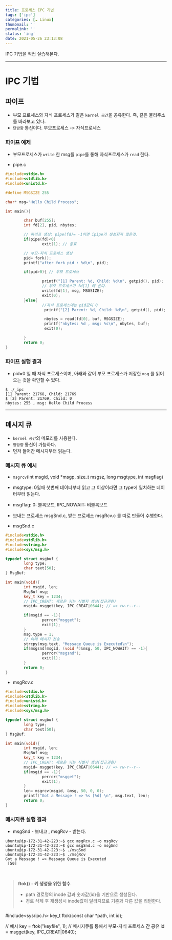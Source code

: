 ```yaml
---
title: 프로세스 IPC 기법
tags: ['ipc']
categories: [☁️ Linux]
thumbnail: ''
permalink: ''
status: 'ing'
date: 2021-05-26 23:13:08
---
```


IPC 기법을 직접 실습해본다.
<!-- excerpt -->
<!-- toc -->

---

# IPC 기법

## 파이프
- 부모 프로세스와 자식 프로세스가 같은 `kernel 공간`을 공유한다. 즉, 같은 물리주소를 바라보고 있다.
- `단방향` 통신이다. 부모프로세스 -> 자식프로세스

### 파이프 예제
- 부모프로세스가 `write` 한 msg를 `pipe`를 통해 자식프로세스가 `read` 한다.

* pipe.c

```cpp
#include<stdio.h>
#include<stdlib.h>
#include<unistd.h>

#define MSGSIZE 255

char* msg="Hello Child Process";

int main(){

        char buf[255];
        int fd[2], pid, nbytes;

        // 파이프 생성: pipe(fd)= -1이면 ipipe가 생성되지 않은것.
        if(pipe(fd)<0)
                exit(1); // 종료

        // 부모-자식 프로세스 생성
        pid= fork();
        printf("after fork pid : %d\n", pid);

        if(pid>0){ // 부모 프로세스

                printf("[1] Parent: %d, Child: %d\n", getpid(), pid);
                // 부모 프로세스가 fd[1] 에 쓴다.
                write(fd[1], msg, MSGSIZE);
                exit(0);
        }else{
                //자식 프로세스에는 pid값이 0
                 printf("[2] Parent: %d, Child: %d\n", getpid(), pid);

                 nbytes = read(fd[0], buf, MSGSIZE);
                 printf("nbytes: %d , msg: %s\n", nbytes, buf);
                 exit(0);

        }
        return 0;
}
```

### 파이프 실행 결과
- pid=0 일 때 자식 프로세스이며, 아래와 같이 부모 프로세스가 저장한 `msg` 를 읽어오는 것을 확인할 수 있다.

```shell
$ ./_ipc
[1] Parent: 21768, Child: 21769
$ [2] Parent: 21769, Child: 0
nbytes: 255 , msg: Hello Child Process
```
---

## 메시지 큐
- `kernel 공간`의 메모리를 사용한다.
- `양방향` 통신이 가능하다.
- 먼저 들어간 메시지부터 읽는다.

### 메시지 큐 예시
-  `msgrcv`(int msgid, void *msgp, size_t msgsz, long msgtype, int msgflag)
  - msgtype: 0일때 첫번째 데이터부터 읽고 그 이상이라면 그 type에 일치하는 데이터부터 읽는다.
  - msgflag: 0: 블록모드, IPC_NOWAIT: 비블록모드

- 보내는 프로세스 msgSnd.c, 받는 프로세스 msgRcv.c 를 따로 만들어 수행한다.

* msgSnd.c

```cpp
#include<stdio.h>
#include<stdlib.h>
#include<string.h>
#include<sys/msg.h>

typedef struct msgbuf {
        long type;
        char text[50];
} MsgBuf;

int main(void){
        int msgid, len;
        MsgBuf msg;
        key_t key = 1234;
        // IPC_CREAT: 새로운 키는 식별자 생성(접근권한)
        msgid= msgget(key, IPC_CREAT|0644); // => rw‑r‑‑r‑‑

        if(msgid == -1){
                perror("msgget");
                exit(1);
        }
        msg.type = 1;
        // 아래 메시지 전송
        strcpy(msg.text, "Message Queue is Executed\n");
        if(msgsnd(msgid, (void *)&msg, 50, IPC_NOWAIT) == -1){ 
                perror("msgsnd");
                exit(1);
        }
        return 0;
}


```

* msgRcv.c

```cpp
#include<stdio.h>
#include<stdlib.h>
#include<unistd.h>
#include<string.h>
#include<sys/msg.h>

typedef struct msgbuf {
        long type;
        char text[50];
} MsgBuf;

int main(void){
        int msgid, len;
        MsgBuf msg;
        key_t key = 1234;
        // IPC_CREAT: 새로운 키는 식별자 생성(접근권한)
        msgid= msgget(key, IPC_CREAT|0644); // => rw‑r‑‑r‑‑
        if(msgid == -1){
                perror("msgget");
                exit(1);
        }
        len= msgrcv(msgid, &msg, 50, 0, 0);
        printf("Got a Message ! => %s [%d] \n", msg.text, len);
        return 0;
}

```

### 메시지큐 실행 결과
- msgSnd - 보내고 , msgRcv - 받는다.

```shell
ubuntu@ip-172-31-42-223:~$ gcc msgRcv.c -o msgRcv
ubuntu@ip-172-31-42-223:~$ gcc msgSnd.c -o msgSnd
ubuntu@ip-172-31-42-223:~$ ./msgSnd
ubuntu@ip-172-31-42-223:~$ ./msgRcv
Got a Message ! => Message Queue is Executed
 [50]
```
<br>


> __ftok() - 키 생성을 위한 함수__
>- path 경로명의 inode 값과 숫자값(id)을 기반으로 생성된다.
>- 경로 삭제 후 재생성시 inode값이 달라지므로 기존과 다른 값을 리턴한다.
>```cpp
#include<sys/ipc.h>
key_t ftok(const char *path, int id);

// 예시
key = ftok("keyfile", 1); // 메시지큐를 통해서 부모-자식 프로세스 간 공유
id = msgget(key, IPC_CREAT|0640);
```